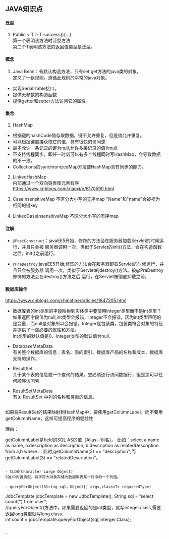 ## JAVA知识点

#### 泛型
1. Public < T > T success(){…}  
第一个<T>表明该方法时泛型方法  
第二个T表明该方法的返回值类型是泛型。


#### 概念
1. Java Bean：有默认构造方法，只有set,get方法的java类的对象。  
定义了一组规则，遵循此规则的平常的java对象。  
 - 实现Serializable接口。  
 - 提供无参数的构造函数  
 - 提供getter和setter方法访问它的属性。

#### 集合
1. HashMap
 - 根据键的hashCode值存取数据，键不允许重复，但是值允许重复。
 - 可以根据键直接获取它的值，具有很快的访问速.  
 - 最多允许一条记录的键为null,允许多条记录的值为null.    
 - 不支持线程同步，即任一时刻可以有多个线程同时写HashMap，会导致数据的不一致。  
 - Collections的synchronizedMap方法使HashMap具有同步的能力。  

2. LinkedHashMap  
内部通过一个双向链表使元素有序  
https://www.cnblogs.com/xiaoxi/p/6170590.html    

3. CaseInsensitiveMap 不区分大小写的无序map
   "Name"和"name"会被视为相同的键key
4. LinkedCaseInsensitiveMap 不区分大小写的有序map


#### 注解

- `@PostConstruct`：javaEE5开始，修饰的方法会在服务器加载Servlet的时候运行，并且只会被
服务器调用一次，类似于Servlet的init()方法，会在构造函数之后，init()之前运行。

- `@PreDestroy`:javaEE5开始,修饰的方法会在服务器卸载Servlet的时候运行，并且只会被服务器
调用一次，类似于Servlet的destroy()方法。被@PreDestroy修饰的方法会在destroy()方法之后
运行，在Servlet被彻底卸载之前。

#### 数据库操作
https://www.cnblogs.com/chinafine/articles/1847205.html        



- 数据库表的int类型的字段映射到实体类中要使用Integer类型而不是int类型？  
如果返回字段值为null,int类型会报错，Integer不会报错，因为int类型声明的是变量，而null是对象所以会报错。Integer是包装类，包装类符合对象的特征并提供了一些必要的属性和方法。    
int类型的默认值是0，integer类型的默认值为null.


- DatabaseMetaData  
  有关整个数据库的信息：表名、表的索引、数据库产品的名称和版本、数据库支持的操作。

- ResultSet    
   关于某个表的信息或一个查询的结果。您必须逐行访问数据行，但是您可以任何顺序访问列

- ResultSetMetaData   
   有关 ResultSet 中列的名称和类型的信息。

  ```
如果将ResultSet的结果映射到HashMap中，要使用getColumnLabel，而不要用getColumnName，这样可提高程序的健壮性

 理由：

 getColumnLabel是field的SQL AS的值（Alias--别名）。
 比如：select
          a.name as name,
          a.description as description,
          b.description as relatedDescription
         from a,b where ...
 此时,getColumnName(3) == "description";而getColumnLabel(3) == "relatedDescription"。
 ```

- CLOB(Character Large Object)  
SQL中内置类型，将字符大对象存储为数据库表某一行中的一个列值。

- queryForObject(String sql，Object[] args,class<T> requiredType)
 ```
 JdbcTemplate jdbcTemplate = new JdbcTemplate();
 String sql = ”select count(*) from user”;  
 //queryForObject()方法中，如果需要返回的是int类型，就写Integer.class,需要返回long类型就写long.class.  
 int count = jdbcTemplate.queryForObject(sql,Interger.Class);
 ```

-
